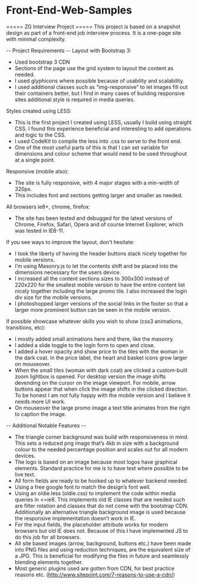 Front-End-Web-Samples
==========================================================================

===== ZG Interview Project =====
This project is based on a snapshot design as part of a front-end job interview process. It is a one-page site with minimal complexity. 

-- Project Requirements --
Layout with Bootstrap 3:
- Used bootstrap 3 CDN
- Sections of the page use the grid system to layout the content as needed.
- I used glyphicons where possible because of usability and scalability.
- I used additional classes such as “img-responsive” to let images fill out their containers better, but I find in many cases of building responsive sites additional style is required in media queries.

Styles created using LESS:
- This is the first project I created using LESS, usually I build using straight CSS. I found this experience beneficial and interesting to add operations and logic to the CSS.
- I used CodeKit to compile the less into .css to serve to the front end.
- One of the most useful parts of this is that I can set variable for dimensions and colour scheme that would need to be used throughout at a single point.

Responsive (mobile also):
- The site is fully responsive, with 4 major stages with a min-width of 320px.
- This includes font and sections getting larger and smaller as needed.

All browsers ie8+, chrome, firefox:
- The site has been tested and debugged for the latest versions of Chrome, Firefox, Safari, Opera and of course Internet Explorer, which was tested in IE8-11.

If you see ways to improve the layout, don't hesitate:
- I took the liberty of having the header buttons stack nicely together for mobile versions.
- I’m using Masonry.js to let the contents shift and be placed into the dimensions necessary for the users device.
- I increased all the content sections sizes to 300x300 instead of 220x220 for the smallest mobile version to have the entire content list nicely together including the large promo tile. I also increased the login div size for the mobile versions.
- I photoshopped larger versions of the social links in the footer so that a larger more prominent button can be seen in the mobile version.

If possible showcase whatever skills you wish to show (css3 animations, transitions, etc):
- I mostly added small animations here and there, like the masonry.
- I added a slide toggle to the login form to open and close.
- I added a hover opacity and show price to the tiles with the woman in the dark coat. In the price label, the heart and basket icons grow larger on mouseover.
- When the small tiles (woman with dark coat) are clicked a custom-built zoom lightbox is opened. For desktop version the image  shifts devending on the cursor on the image viewport. For mobile, arrow buttons appear that when click the image shifts in the clicked direction. To be honest I am not fully happy with the mobile version and I believe it needs more UI work.
- On mouseover the large promo image a text title animates from the right to caption the image.


-- Additional Notable Features --
- The triangle corner background was build with responsiveness in mind. This sets a reduced png image that’s 4kb in size with a background colour to the needed percentage position and scales out for all modern devices.
- The logo is based on an image because most logos have graphical elements. Standard practice for me is to have text where possible to be live text.
- All form fields are ready to be hooked up to whatever backend needed.
- Using a free google font to match the design’s font well.
- Using an oldie.less (oldie.css) to implement the code within media queries in <=ie8. This implements old IE classes that are needed such are filter rotation and classes that do not come with the bootstrap CDN. Additionally an alternative triangle background image is used because the responsive implementation doesn’t work in IE.
- For the input fields, the placeholder attribute works for modern browsers but old IE does not. Because of this I have implemented JS to do this job for all browsers.
- All site based images (arrow, background, buttons etc.) have been made into PNG files and using reduction techniques, are the equivalent size of a JPG. This is beneficial for modifying the files in future and seamlessly blending elements together.
- Most generic plugins used are gotten from CDN, for best practice reasons etc. (http://www.sitepoint.com/7-reasons-to-use-a-cdn/)
